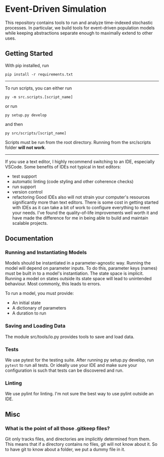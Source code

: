 # Event-Driven Simulation   

This repository contains tools to run and analyze time-indexed stochastic processes. In particular, we build tools for event-driven population models while keeping abstractions separate enough to maximally extend to other uses. 

## Getting Started

With pip installed, run 
```
pip install -r requirements.txt
```

----

To run scripts, you can either run 
```
py -m src.scripts.[script_name]
```
or run 
```
py setup.py develop
```
and then 
```
py src/scripts/[script_name]
```

Scripts must be run from the root directory. Running from the src/scripts folder **will not work**.

-----

If you use a text editor, I highly recommend switching to an IDE, especially VSCode. Some benefits of IDEs not typical in text editors:
- test support
- automatic linting (code styling and other coherence checks)
- run support 
- version control
- refactoring
Good IDEs also will not strain your computer's resources significantly more than text editors. There is some cost in getting started with IDEs as it can take a bit of work to configure everything to meet your needs. I've found the quality-of-life improvements well worth it and have made the difference for me in being able to build and maintain scalable projects.  

## Documentation


### Running and Instantiating Models

Models should be instantiated in a parameter-agnostic way. Running the model will depend on parameter inputs. To do this, parameter keys (names) must be built in to a model's instantiation. The state space is implicit. Running a model on states outside its state space will lead to unintended behaviour. Most commonly, this leads to errors.  


To run a model, you must provide:
- An initial state
- A dictionary of parameters
- A duration to run 

### Saving and Loading Data

The module src/tools/io.py provides tools to save and load data. 


### Tests

We use pytest for the testing suite. After running py setup.py develop, run ```pytest``` to run all tests. Or ideally use your IDE and make sure your configuration is such that tests can be discovered and run.

### Linting

We use pylint for linting. I'm not sure the best way to use pylint outside an IDE. 

## Misc

### What is the point of all those .gitkeep files? 

Git only tracks files, and directories are implicitly determined from them. This means that if a directory contains no files, git will not know about it. So to have git to know about a folder, we put a dummy file in it.  

### 